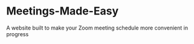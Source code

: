 # Meetings-Made-Easy
A website built to make your Zoom meeting schedule more convenient
in progress
